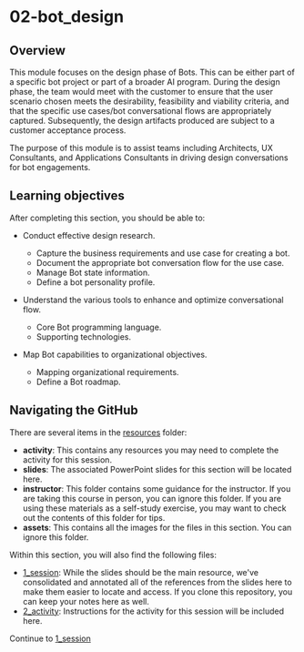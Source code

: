 # 02-bot_design

## Overview
This module focuses on the design phase of Bots. This can be either part of a specific bot project or part of a broader AI program. During the design phase, the team would meet with the customer to ensure that the user scenario chosen meets the desirability, feasibility and viability criteria, and that the specific use cases/bot conversational flows are appropriately captured. Subsequently, the design artifacts produced are subject to a customer acceptance process.

The purpose of this module is to assist teams including Architects, UX Consultants, and Applications Consultants in driving design conversations for bot engagements.

## Learning objectives
After completing this section, you should be able to:

* Conduct effective design research.
    * Capture the business requirements and use case for creating a bot.
    * Document the appropriate bot conversation flow for the use case.
    * Manage Bot state information. 
    * Define a bot personality profile.

* Understand the various tools to enhance and optimize conversational flow.
    * Core Bot programming language.
    * Supporting technologies.
    
* Map Bot capabilities to organizational objectives.
    * Mapping organizational requirements.
    * Define a Bot roadmap. 


## Navigating the GitHub
There are several items in the [resources](./resources) folder:
* **activity**: This contains any resources you may need to complete the activity for this session.
* **slides**: The associated PowerPoint slides for this section will be located here.
* **instructor**: This folder contains some guidance for the instructor. If you are taking this course in person, you can ignore this folder. If you are using these materials as a self-study exercise, you may want to check out the contents of this folder for tips.
* **assets**: This contains all the images for the files in this section. You can ignore this folder.


Within this section, you will also find the following files:
* [1_session](./1_session.md): While the slides should be the main resource, we've consolidated and annotated all of the references from the slides here to make them easier to locate and access. If you clone this repository, you can keep your notes here as well.
* [2_activity](./2_activity.md): Instructions for the activity for this session will be included here.

Continue to [1_session](./1_session.md)
